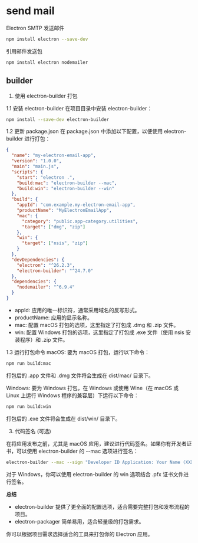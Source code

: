 # send mail

Electron SMTP 发送邮件

```bash
npm install electron --save-dev
```

引用邮件发送包
```bash
npm install electron nodemailer
```

## builder

1. 使用 electron-builder 打包


1.1 安装 electron-builder
在项目目录中安装 electron-builder：

```bash
npm install --save-dev electron-builder
```

1.2 更新 package.json
在 package.json 中添加以下配置，以便使用 electron-builder 进行打包：

```json
{
  "name": "my-electron-email-app",
  "version": "1.0.0",
  "main": "main.js",
  "scripts": {
    "start": "electron .",
    "build:mac": "electron-builder --mac",
    "build:win": "electron-builder --win"
  },
  "build": {
    "appId": "com.example.my-electron-email-app",
    "productName": "MyElectronEmailApp",
    "mac": {
      "category": "public.app-category.utilities",
      "target": ["dmg", "zip"]
    },
    "win": {
      "target": ["nsis", "zip"]
    }
  },
  "devDependencies": {
    "electron": "^26.2.3",
    "electron-builder": "^24.7.0"
  },
  "dependencies": {
    "nodemailer": "^6.9.4"
  }
}
```

- appId: 应用的唯一标识符，通常采用域名的反写形式。  
- productName: 应用的显示名称。 
- mac: 配置 macOS 打包的选项，这里指定了打包成 .dmg 和 .zip 文件。 
- win: 配置 Windows 打包的选项，这里指定了打包成 .exe 文件（使用 nsis 安装程序）和 .zip 文件。 

1.3 运行打包命令
macOS: 要为 macOS 打包，运行以下命令：

```bash
npm run build:mac
```

打包后的 .app 文件和 .dmg 文件将会生成在 dist/mac/ 目录下。

Windows: 要为 Windows 打包，在 Windows 或使用 Wine（在 macOS 或 Linux 上运行 Windows 程序的兼容层）下运行以下命令：

```bash
npm run build:win
```

打包后的 .exe 文件将会生成在 dist/win/ 目录下。




3. 代码签名 (可选)

在将应用发布之前，尤其是 macOS 应用，建议进行代码签名。如果你有开发者证书，可以使用 electron-builder 的 --mac 选项进行签名：

```bash
electron-builder --mac --sign "Developer ID Application: Your Name (XXXXXXXXXX)"
```

对于 Windows，你可以使用 electron-builder 的 win 选项结合 .pfx 证书文件进行签名。

**总结**

- electron-builder 提供了更全面的配置选项，适合需要完整打包和发布流程的项目。 
- electron-packager 简单易用，适合轻量级的打包需求。 


你可以根据项目需求选择适合的工具来打包你的 Electron 应用。
